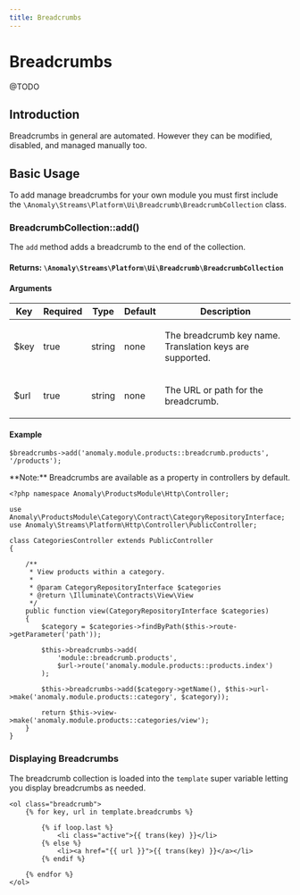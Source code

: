 ```yaml
---
title: Breadcrumbs
---
```


# Breadcrumbs

<div class="documentation__toc"></div>

@TODO

## Introduction

Breadcrumbs in general are automated. However they can be modified, disabled, and managed manually too.

## Basic Usage

To add manage breadcrumbs for your own module you must first include the `\Anomaly\Streams\Platform\Ui\Breadcrumb\BreadcrumbCollection` class.

### BreadcrumbCollection::add()

The `add` method adds a breadcrumb to the end of the collection.

#### Returns: `\Anomaly\Streams\Platform\Ui\Breadcrumb\BreadcrumbCollection`

#### Arguments

<table class="table table-bordered table-striped">

<thead>

<tr>

<th>Key</th>

<th>Required</th>

<th>Type</th>

<th>Default</th>

<th>Description</th>

</tr>

</thead>

<tbody>

<tr>

<td>

$key

</td>

<td>

true

</td>

<td>

string

</td>

<td>

none

</td>

<td>

The breadcrumb key name. Translation keys are supported.

</td>

</tr>

<tr>

<td>

$url

</td>

<td>

true

</td>

<td>

string

</td>

<td>

none

</td>

<td>

The URL or path for the breadcrumb.

</td>

</tr>

</tbody>

</table>

#### Example

    $breadcrumbs->add('anomaly.module.products::breadcrumb.products', '/products');

<div class="alert alert-info">**Note:** Breadcrumbs are available as a property in controllers by default.</div>

    <?php namespace Anomaly\ProductsModule\Http\Controller;

    use Anomaly\ProductsModule\Category\Contract\CategoryRepositoryInterface;
    use Anomaly\Streams\Platform\Http\Controller\PublicController;

    class CategoriesController extends PublicController
    {

        /**
         * View products within a category.
         *
         * @param CategoryRepositoryInterface $categories
         * @return \Illuminate\Contracts\View\View
         */
        public function view(CategoryRepositoryInterface $categories)
        {
            $category = $categories->findByPath($this->route->getParameter('path'));

            $this->breadcrumbs->add(
                'module::breadcrumb.products',
                $url->route('anomaly.module.products::products.index')
            );

            $this->breadcrumbs->add($category->getName(), $this->url->make('anomaly.module.products::category', $category));

            return $this->view->make('anomaly.module.products::categories/view');
        }
    }

### Displaying Breadcrumbs

The breadcrumb collection is loaded into the `template` super variable letting you display breadcrumbs as needed.

    <ol class="breadcrumb">
        {% for key, url in template.breadcrumbs %}

            {% if loop.last %}
                <li class="active">{{ trans(key) }}</li>
            {% else %}
                <li><a href="{{ url }}">{{ trans(key) }}</a></li>
            {% endif %}

        {% endfor %}
    </ol>

